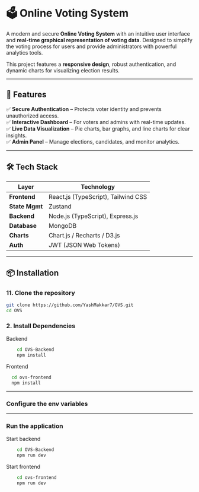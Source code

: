 # 🗳️ Online Voting System

A modern and secure **Online Voting System** with an intuitive user interface and **real-time graphical representation of voting data**. Designed to simplify the voting process for users and provide administrators with powerful analytics tools.

This project features a **responsive design**, robust authentication, and dynamic charts for visualizing election results.

---

## 🚀 Features

✅ **Secure Authentication** – Protects voter identity and prevents unauthorized access.  
✅ **Interactive Dashboard** – For voters and admins with real-time updates.  
✅ **Live Data Visualization** – Pie charts, bar graphs, and line charts for clear insights.  
✅ **Admin Panel** – Manage elections, candidates, and monitor analytics.  

---

## 🛠 Tech Stack

| Layer         | Technology                     |
|---------------|---------------------------------|
| **Frontend**  | React.js (TypeScript), Tailwind CSS |
| **State Mgmt**| Zustand                         |
| **Backend**   | Node.js (TypeScript), Express.js|
| **Database**  | MongoDB                         |
| **Charts**    | Chart.js / Recharts / D3.js     |
| **Auth**      | JWT (JSON Web Tokens)           |

---

## 📦 Installation

### 1️1. Clone the repository

  ```bash
  git clone https://github.com/YashMakkar7/OVS.git
  cd OVS
  ```
### 2. Install Dependencies 

Backend

```bash
    cd OVS-Backend
    npm install
```
Frontend
```bash
  cd ovs-frontend
  npm install
```

---
### Configure the env variables
---
### Run the application 

Start backend
```bash
    cd OVS-Backend
    npm run dev
```
Start frontend
```bash
    cd ovs-frontend
    npm run dev
```
